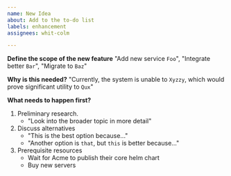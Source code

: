 ```yaml
---
name: New Idea
about: Add to the to-do list
labels: enhancement
assignees: whit-colm

---
```


**Define the scope of the new feature**
"Add new service `Foo`", "Integrate better `Bar`", "Migrate to `Baz`"

**Why is this needed?**
"Currently, the system is unable to `Xyzzy`, which would prove significant utility to `Qux`"

**What needs to happen first?**
1. Preliminary research.
    - "Look into the broader topic in more detail"
2. Discuss alternatives
    - "This is the best option because..."
    - "Another option is `that`, but `this` is better because..."
3. Prerequisite resources
    - Wait for Acme to publish their core helm chart
    - Buy new servers
